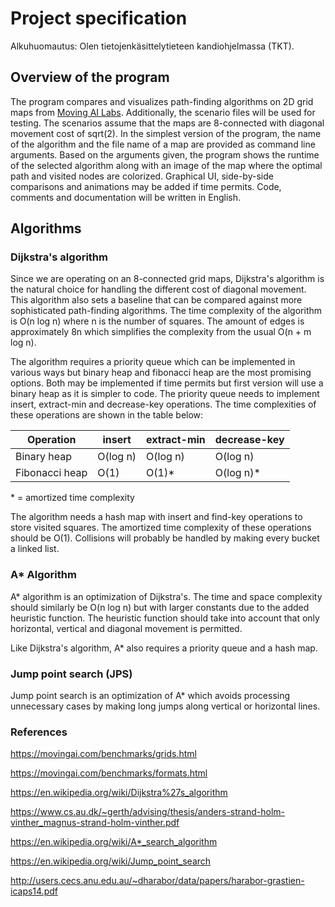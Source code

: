 # Project specification

Alkuhuomautus: Olen tietojenkäsittelytieteen kandiohjelmassa (TKT).

## Overview of the program

The program compares and visualizes path-finding algorithms on 2D grid maps from [Moving AI Labs](https://movingai.com/benchmarks/grids.html). Additionally, the scenario files will be used for testing. The scenarios assume that the maps are 8-connected with diagonal movement cost of sqrt(2). In the simplest version of the program, the name of the algorithm and the file name of a map are provided as command line arguments. Based on the arguments given, the program shows the runtime of the selected algorithm along with an image of the map where the optimal path and visited nodes are colorized. Graphical UI, side-by-side comparisons and animations may be added if time permits. Code, comments and documentation will be written in English.

## Algorithms

### Dijkstra's algorithm

Since we are operating on an 8-connected grid maps, Dijkstra's algorithm is the natural choice for handling the different cost of diagonal movement. This algorithm also sets a baseline that can be compared against more sophisticated path-finding algorithms. The time complexity of the algorithm is O(n log n) where n is the number of squares. The amount of edges is approximately 8n which simplifies the complexity from the usual O(n + m log n).

The algorithm requires a priority queue which can be implemented in various ways but binary heap and fibonacci heap are the most promising options. Both may be implemented if time permits but first version will use a binary heap as it is simpler to code. The priority queue needs to implement insert, extract-min and decrease-key operations. The time complexities of these operations are shown in the table below:

| Operation      | insert   | extract-min | decrease-key |
|----------------|----------|-------------|--------------|
| Binary heap    | O(log n) | O(log n)    | O(log n)     |
| Fibonacci heap | O(1)     | O(1)*       | O(log n)*    |

\* = amortized time complexity

The algorithm needs a hash map with insert and find-key operations to store visited squares. The amortized time complexity of these operations should be O(1). Collisions will probably be handled by making every bucket a linked list.

### A* Algorithm

A* algorithm is an optimization of Dijkstra's. The time and space complexity should similarly be O(n log n) but with larger constants due to the added heuristic function. The heuristic function should take into account that only horizontal, vertical and diagonal movement is permitted.

Like Dijkstra's algorithm, A*  also requires a priority queue and a hash map.

### Jump point search (JPS)

Jump point search is an optimization of A* which avoids processing unnecessary cases by making long jumps along vertical or horizontal lines.

### References

https://movingai.com/benchmarks/grids.html

https://movingai.com/benchmarks/formats.html

https://en.wikipedia.org/wiki/Dijkstra%27s_algorithm

https://www.cs.au.dk/~gerth/advising/thesis/anders-strand-holm-vinther_magnus-strand-holm-vinther.pdf

https://en.wikipedia.org/wiki/A*_search_algorithm

https://en.wikipedia.org/wiki/Jump_point_search

http://users.cecs.anu.edu.au/~dharabor/data/papers/harabor-grastien-icaps14.pdf